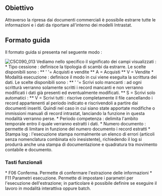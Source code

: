 ## Obiettivo

Attraverso la ripresa dai documenti commerciali è possibile estrarre tutte le informazioni e i dati da riportare all'interno dei modelli Intrastat.

## Formato guida

Il formato guida si presenta nel seguente modo : 

![C5C090_013](http://localhost:3000/immagini/MBDOC_OGG-P_V5V5E2G/C5C090_013.png)
Vediamo nello specifico il significato dei campi visualizzati : 
 \* Tipo cessione :  definisce la tipologia di scambi da estrarre. Le scelte disponibili sono : 
 \*\* ' '= Acquisti e vendite
 \*\* A = Acquisti
 \*\* V = Vendite
 \* Modalità esecuzione :  definisce il modo in cui viene eseguita la scrittura dei dati. Le scelte disponibili sono : 
 \*\* ' '= Scrivi solo mancanti :  ad ogni scritturà verranno solamente scritti i record mancanti e non verranno modificati i dati già presenti ed eventualmente modificati.
 \*\* S = Scrivi solo automatici : 
 \*\* V = Scrivi tutti :  riscrive completamente il file cancellando i record appartenenti al periodo indicato e riscrivendoli a partire dai documenti inseriti. Quindi nel caso in cui siano state apportate modifiche o immissioni manuali di record intrastat, lanciando la funzione in questa modalità verranno perse.
 \* Periodo competenza :  delimita l'ambito temporale entro il quale verranno estratti i dati.
 \* Numero documento :  permette di limitare in funzione del numero documento i record estratti
 \* Stampa log :  l'esecuzione stampa normalmente un elenco di errori (articoli senza nomenclatura combinata e/o inesistente), richiedendo il log si produrrà anche una stampa di documentazione e quadratura tra movimento contabile e documento.

### Tasti funzionali
 \* F06 Conferma. Permette di confermare l'estrazione delle informazioni
 \* F11 Parametri esecuzione.  Permette di impostare i parametri per l'esecuzione dell'estrazione; in particolare è possibile definire se eseguire il lavoro in modalità interattiva oppure batch.


